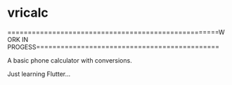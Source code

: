 # vricalc
====================================================WORK IN PROGESS=============================================

A basic phone calculator with conversions.






Just learning Flutter...
